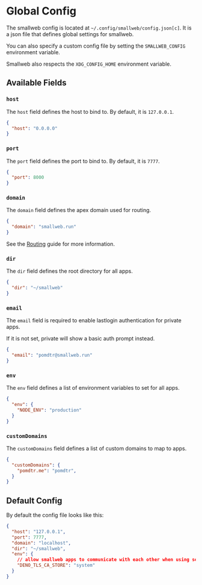 # Global Config

The smallweb config is located at `~/.config/smallweb/config.json[c]`. It is a json file that defines global settings for smallweb.

You can also specify a custom config file by setting the `SMALLWEB_CONFIG` environment variable.

Smallweb also respects the `XDG_CONFIG_HOME` environment variable.

## Available Fields

### `host`

The `host` field defines the host to bind to. By default, it is `127.0.0.1`.

```json
{
  "host": "0.0.0.0"
}
```

### `port`

The `port` field defines the port to bind to. By default, it is `7777`.

```json
{
  "port": 8000
}
```

### `domain`

The `domain` field defines the apex domain used for routing.

```json
{
  "domain": "smallweb.run"
}
```

See the [Routing](../guides/routing.md) guide for more information.

### `dir`

The `dir` field defines the root directory for all apps.

```json
{
  "dir": "~/smallweb"
}
```

### `email`

The `email` field is required to enable lastlogin authentication for private apps.

If it is not set, private will show a basic auth prompt instead.

```json
{
  "email": "pomdtr@smallweb.run"
}
```

### `env`

The `env` field defines a list of environment variables to set for all apps.

```json
{
  "env": {
    "NODE_ENV": "production"
  }
}
```

### `customDomains`

The `customDomains` field defines a list of custom domains to map to apps.

```json
{
  "customDomains": {
    "pomdtr.me": "pomdtr",
  }
}
```

## Default Config

By default the config file looks like this:

```json
{
  "host": "127.0.0.1",
  "port": 7777,
  "domain": "localhost",
  "dir": "~/smallweb",
  "env": {
    // allow smallweb apps to communicate with each other when using self-signed certificates
    "DENO_TLS_CA_STORE": "system"
  }
}
```
